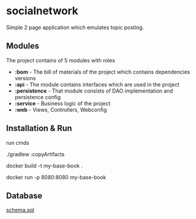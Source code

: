 # socialnetwork
Simple 2 page application which emulates topic posting.

## Modules
The project contains of 5 modules with roles
* **:bom** - The bill of materials of the project which contains dependencies versions
* **:api** - The module contains interfaces which are used in the project
* **:persistence** - That module consists of DAO implementation and persistence config
* **:service** - Business logic of the project
* **:web** - Views, Controllers, Webconfig

## Installation & Run
run cmds

./gradlew :copyArtifacts

docker build -t my-base-book .

docker run -p 8080:8080  my-base-book 

## Database
[schema.sql](persistence/src/main/resources/schema.sql)

